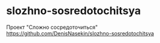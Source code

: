 # slozhno-sosredotochitsya
Проект "Сложно сосредоточиться"
https://github.com/DenisNasekin/slozhno-sosredotochitsya
